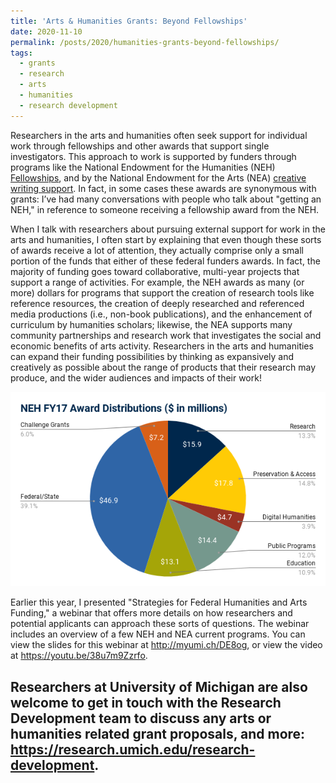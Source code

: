 ```yaml
---
title: 'Arts & Humanities Grants: Beyond Fellowships'
date: 2020-11-10
permalink: /posts/2020/humanities-grants-beyond-fellowships/
tags:
  - grants
  - research
  - arts
  - humanities
  - research development
---
```


Researchers in the arts and humanities often seek support for individual work through fellowships and other awards that support single investigators. This approach to work is supported by funders through programs like the National Endowment for the Humanities (NEH) [Fellowships](https://www.neh.gov/grants/research/fellowships), and by the National Endowment for the Arts (NEA) [creative writing support](https://www.arts.gov/grants/creative-writing-fellowships). In fact, in some cases these awards are synonymous with grants: I’ve had many conversations with people who talk about "getting an NEH," in reference to someone receiving a fellowship award from the NEH.

When I talk with researchers about pursuing external support for work in the arts and humanities, I often start by explaining that even though these sorts of awards receive a lot of attention, they actually comprise only a small portion of the funds that either of these federal funders awards. In fact, the majority of funding goes toward collaborative, multi-year projects that support a range of activities. For example, the NEH awards as many (or more) dollars for programs that support the creation of research tools like reference resources, the creation of deeply researched and referenced media productions (i.e., non-book publications), and the enhancement of curriculum by humanities scholars; likewise, the NEA supports many community partnerships and research work that investigates the social and economic benefits of arts activity. Researchers in the arts and humanities can expand their funding possibilities by thinking as expansively and creatively as possible about the range of products that their research may produce, and the wider audiences and impacts of their work!

![Distribution of funding across NEH grantmaking divisions and offices in fiscal year 2017.](/images/neh-fy17-funding.png)

Earlier this year, I presented "Strategies for Federal Humanities and Arts Funding," a webinar that offers more details on how researchers and potential applicants can approach these sorts of questions. The webinar includes an overview of a few NEH and NEA current programs. You can view the slides for this webinar at http://myumi.ch/DE8og, or view the video at https://youtu.be/38u7m9Zzrfo.

Researchers at University of Michigan are also welcome to get in touch with the Research Development team to discuss any arts or humanities related grant proposals, and more: https://research.umich.edu/research-development.    
------
